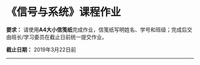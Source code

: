 # 《信号与系统》课程作业

**要求：** 请使用**A4大小信笺纸**完成作业，信笺纸写明姓名、学号和班级；完成后交由班长/学习委员在截止日前统一提交作业。

**截止日期：** 2019年3月22日前

---

<script type="text/javascript" src="http://cdn.mathjax.org/mathjax/latest/MathJax.js?config=TeX-AMS-MML_HTMLorMML"> </script>
